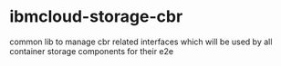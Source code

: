# ibmcloud-storage-cbr
common lib to manage cbr related interfaces which will be used by all container storage components for their e2e
